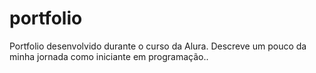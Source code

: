 # portfolio
Portfolio desenvolvido durante o curso da Alura. Descreve um pouco da minha jornada como iniciante em programação..
